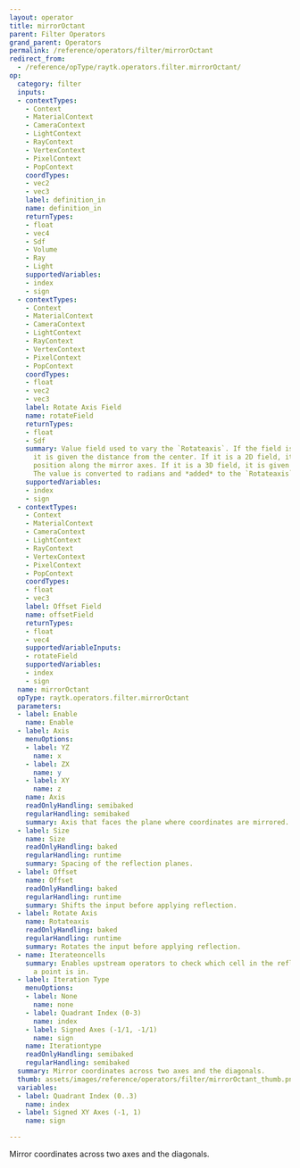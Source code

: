 ```yaml
---
layout: operator
title: mirrorOctant
parent: Filter Operators
grand_parent: Operators
permalink: /reference/operators/filter/mirrorOctant
redirect_from:
  - /reference/opType/raytk.operators.filter.mirrorOctant/
op:
  category: filter
  inputs:
  - contextTypes:
    - Context
    - MaterialContext
    - CameraContext
    - LightContext
    - RayContext
    - VertexContext
    - PixelContext
    - PopContext
    coordTypes:
    - vec2
    - vec3
    label: definition_in
    name: definition_in
    returnTypes:
    - float
    - vec4
    - Sdf
    - Volume
    - Ray
    - Light
    supportedVariables:
    - index
    - sign
  - contextTypes:
    - Context
    - MaterialContext
    - CameraContext
    - LightContext
    - RayContext
    - VertexContext
    - PixelContext
    - PopContext
    coordTypes:
    - float
    - vec2
    - vec3
    label: Rotate Axis Field
    name: rotateField
    returnTypes:
    - float
    - Sdf
    summary: Value field used to vary the `Rotateaxis`. If the field is a 1D field,
      it is given the distance from the center. If it is a 2D field, it is given the
      position along the mirror axes. If it is a 3D field, it is given the raw position.
      The value is converted to radians and *added* to the `Rotateaxis` parameter.
    supportedVariables:
    - index
    - sign
  - contextTypes:
    - Context
    - MaterialContext
    - CameraContext
    - LightContext
    - RayContext
    - VertexContext
    - PixelContext
    - PopContext
    coordTypes:
    - float
    - vec3
    label: Offset Field
    name: offsetField
    returnTypes:
    - float
    - vec4
    supportedVariableInputs:
    - rotateField
    supportedVariables:
    - index
    - sign
  name: mirrorOctant
  opType: raytk.operators.filter.mirrorOctant
  parameters:
  - label: Enable
    name: Enable
  - label: Axis
    menuOptions:
    - label: YZ
      name: x
    - label: ZX
      name: y
    - label: XY
      name: z
    name: Axis
    readOnlyHandling: semibaked
    regularHandling: semibaked
    summary: Axis that faces the plane where coordinates are mirrored.
  - label: Size
    name: Size
    readOnlyHandling: baked
    regularHandling: runtime
    summary: Spacing of the reflection planes.
  - label: Offset
    name: Offset
    readOnlyHandling: baked
    regularHandling: runtime
    summary: Shifts the input before applying reflection.
  - label: Rotate Axis
    name: Rotateaxis
    readOnlyHandling: baked
    regularHandling: runtime
    summary: Rotates the input before applying reflection.
  - name: Iterateoncells
    summary: Enables upstream operators to check which cell in the reflection grid
      a point is in.
  - label: Iteration Type
    menuOptions:
    - label: None
      name: none
    - label: Quadrant Index (0-3)
      name: index
    - label: Signed Axes (-1/1, -1/1)
      name: sign
    name: Iterationtype
    readOnlyHandling: semibaked
    regularHandling: semibaked
  summary: Mirror coordinates across two axes and the diagonals.
  thumb: assets/images/reference/operators/filter/mirrorOctant_thumb.png
  variables:
  - label: Quadrant Index (0..3)
    name: index
  - label: Signed XY Axes (-1, 1)
    name: sign

---
```



Mirror coordinates across two axes and the diagonals.